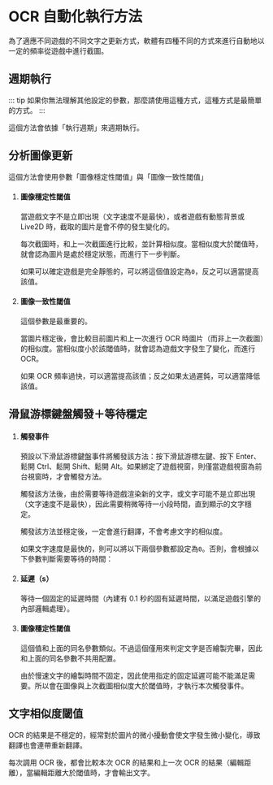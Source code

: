 # OCR 自動化執行方法

為了適應不同遊戲的不同文字之更新方式，軟體有四種不同的方式來進行自動地以一定的頻率從遊戲中進行截圖。

## 週期執行

::: tip
如果你無法理解其他設定的參數，那麼請使用這種方式，這種方式是最簡單的方式。
:::

這個方法會依據「執行週期」來週期執行。

## 分析圖像更新

這個方法會使用參數「圖像穩定性閾值」與「圖像一致性閾值」

1. #### 圖像穩定性閾值

    當遊戲文字不是立即出現（文字速度不是最快），或者遊戲有動態背景或 Live2D 時，截取的圖片是會不停的發生變化的。

    每次截圖時，和上一次截圖進行比較，並計算相似度。當相似度大於閾值時，就會認為圖片是處於穩定狀態，而進行下一步判斷。

    如果可以確定遊戲是完全靜態的，可以將這個值設定為`0`，反之可以適當提高該值。

1. #### 圖像一致性閾值

    這個參數是最重要的。

    當圖片穩定後，會比較目前圖片和上一次進行 OCR 時圖片（而非上一次截圖）的相似度。當相似度小於該閾值時，就會認為遊戲文字發生了變化，而進行 OCR。

    如果 OCR 頻率過快，可以適當提高該值；反之如果太過遲鈍，可以適當降低該值。

## 滑鼠游標鍵盤觸發＋等待穩定

1. #### 觸發事件

    預設以下滑鼠游標鍵盤事件將觸發該方法：按下滑鼠游標左鍵、按下 Enter、鬆開 Ctrl、鬆開 Shift、鬆開 Alt。如果綁定了遊戲視窗，則僅當遊戲視窗為前台視窗時，才會觸發方法。

    觸發該方法後，由於需要等待遊戲渲染新的文字，或文字可能不是立即出現（文字速度不是最快），因此需要稍微等待一小段時間，直到顯示的文字穩定。

    觸發該方法並穩定後，一定會進行翻譯，不會考慮文字的相似度。

    如果文字速度是最快的，則可以將以下兩個參數都設定為`0`。否則，會根據以下參數判斷需要等待的時間：

1. #### 延遲（s）

    等待一個固定的延遲時間（內建有 0.1 秒的固有延遲時間，以滿足遊戲引擎的內部邏輯處理）。

1. #### 圖像穩定性閾值

    這個值和上面的同名參數類似。不過這個僅用來判定文字是否繪製完畢，因此和上面的同名參數不共用配置。

    由於慢速文字的繪製時間不固定，因此使用指定的固定延遲可能不能滿足需要。所以會在圖像與上次截圖相似度大於閾值時，才執行本次觸發事件。


## 文字相似度閾值

OCR 的結果是不穩定的，經常對於圖片的微小擾動會使文字發生微小變化，導致翻譯也會連帶重新翻譯。

每次調用 OCR 後，都會比較本次 OCR 的結果和上一次 OCR 的結果（編輯距離），當編輯距離大於閾值時，才會輸出文字。

